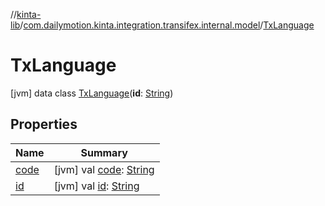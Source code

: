 //[kinta-lib](../../../index.md)/[com.dailymotion.kinta.integration.transifex.internal.model](../index.md)/[TxLanguage](index.md)



# TxLanguage  
 [jvm] data class [TxLanguage](index.md)(**id**: [String](https://kotlinlang.org/api/latest/jvm/stdlib/kotlin/-string/index.html))   


## Properties  
  
|  Name |  Summary | 
|---|---|
| <a name="com.dailymotion.kinta.integration.transifex.internal.model/TxLanguage/code/#/PointingToDeclaration/"></a>[code](code.md)| <a name="com.dailymotion.kinta.integration.transifex.internal.model/TxLanguage/code/#/PointingToDeclaration/"></a> [jvm] val [code](code.md): [String](https://kotlinlang.org/api/latest/jvm/stdlib/kotlin/-string/index.html)   <br>|
| <a name="com.dailymotion.kinta.integration.transifex.internal.model/TxLanguage/id/#/PointingToDeclaration/"></a>[id](id.md)| <a name="com.dailymotion.kinta.integration.transifex.internal.model/TxLanguage/id/#/PointingToDeclaration/"></a> [jvm] val [id](id.md): [String](https://kotlinlang.org/api/latest/jvm/stdlib/kotlin/-string/index.html)   <br>|

